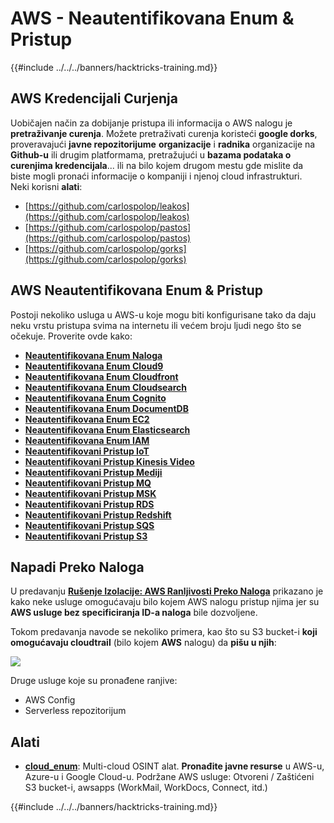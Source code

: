 # AWS - Neautentifikovana Enum & Pristup

{{#include ../../../banners/hacktricks-training.md}}

## AWS Kredencijali Curjenja

Uobičajen način za dobijanje pristupa ili informacija o AWS nalogu je **pretraživanje curenja**. Možete pretraživati curenja koristeći **google dorks**, proveravajući **javne repozitorijume** **organizacije** i **radnika** organizacije na **Github-u** ili drugim platformama, pretražujući u **bazama podataka o curenjima kredencijala**... ili na bilo kojem drugom mestu gde mislite da biste mogli pronaći informacije o kompaniji i njenoj cloud infrastrukturi.\
Neki korisni **alati**:

- [https://github.com/carlospolop/leakos](https://github.com/carlospolop/leakos)
- [https://github.com/carlospolop/pastos](https://github.com/carlospolop/pastos)
- [https://github.com/carlospolop/gorks](https://github.com/carlospolop/gorks)

## AWS Neautentifikovana Enum & Pristup

Postoji nekoliko usluga u AWS-u koje mogu biti konfigurisane tako da daju neku vrstu pristupa svima na internetu ili većem broju ljudi nego što se očekuje. Proverite ovde kako:

- [**Neautentifikovana Enum Naloga**](aws-accounts-unauthenticated-enum.md)
- [**Neautentifikovana Enum Cloud9**](https://github.com/carlospolop/hacktricks-cloud/blob/master/pentesting-cloud/aws-security/aws-unauthenticated-enum-access/broken-reference/README.md)
- [**Neautentifikovana Enum Cloudfront**](aws-cloudfront-unauthenticated-enum.md)
- [**Neautentifikovana Enum Cloudsearch**](https://github.com/carlospolop/hacktricks-cloud/blob/master/pentesting-cloud/aws-security/aws-unauthenticated-enum-access/broken-reference/README.md)
- [**Neautentifikovana Enum Cognito**](aws-cognito-unauthenticated-enum.md)
- [**Neautentifikovana Enum DocumentDB**](aws-documentdb-enum.md)
- [**Neautentifikovana Enum EC2**](aws-ec2-unauthenticated-enum.md)
- [**Neautentifikovana Enum Elasticsearch**](aws-elasticsearch-unauthenticated-enum.md)
- [**Neautentifikovana Enum IAM**](aws-iam-and-sts-unauthenticated-enum.md)
- [**Neautentifikovani Pristup IoT**](aws-iot-unauthenticated-enum.md)
- [**Neautentifikovani Pristup Kinesis Video**](aws-kinesis-video-unauthenticated-enum.md)
- [**Neautentifikovani Pristup Mediji**](aws-media-unauthenticated-enum.md)
- [**Neautentifikovani Pristup MQ**](aws-mq-unauthenticated-enum.md)
- [**Neautentifikovani Pristup MSK**](aws-msk-unauthenticated-enum.md)
- [**Neautentifikovani Pristup RDS**](aws-rds-unauthenticated-enum.md)
- [**Neautentifikovani Pristup Redshift**](aws-redshift-unauthenticated-enum.md)
- [**Neautentifikovani Pristup SQS**](aws-sqs-unauthenticated-enum.md)
- [**Neautentifikovani Pristup S3**](aws-s3-unauthenticated-enum.md)

## Napadi Preko Naloga

U predavanju [**Rušenje Izolacije: AWS Ranljivosti Preko Naloga**](https://www.youtube.com/watch?v=JfEFIcpJ2wk) prikazano je kako neke usluge omogućavaju bilo kojem AWS nalogu pristup njima jer su **AWS usluge bez specificiranja ID-a naloga** bile dozvoljene.

Tokom predavanja navode se nekoliko primera, kao što su S3 bucket-i **koji omogućavaju cloudtrail** (bilo kojem **AWS** nalogu) da **pišu u njih**:

![](<../../../images/image (260).png>)

Druge usluge koje su pronađene ranjive:

- AWS Config
- Serverless repozitorijum

## Alati

- [**cloud_enum**](https://github.com/initstring/cloud_enum): Multi-cloud OSINT alat. **Pronađite javne resurse** u AWS-u, Azure-u i Google Cloud-u. Podržane AWS usluge: Otvoreni / Zaštićeni S3 bucket-i, awsapps (WorkMail, WorkDocs, Connect, itd.)

{{#include ../../../banners/hacktricks-training.md}}
